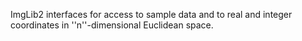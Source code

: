 ImgLib2 interfaces for access to sample data and to real and integer coordinates in ''n''-dimensional Euclidean space.
